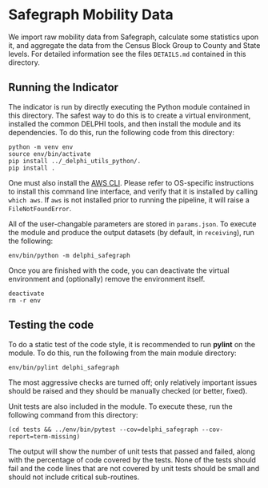 # Safegraph Mobility Data

We import raw mobility data from Safegraph, calculate some statistics upon it,
and aggregate the data from the Census Block Group to County and State levels.
For detailed information see the files `DETAILS.md` contained
in this directory.

## Running the Indicator

The indicator is run by directly executing the Python module contained in this
directory. The safest way to do this is to create a virtual environment,
installed the common DELPHI tools, and then install the module and its
dependencies. To do this, run the following code from this directory:

```
python -m venv env
source env/bin/activate
pip install ../_delphi_utils_python/.
pip install .
```

One must also install the
[AWS CLI](https://docs.aws.amazon.com/cli/latest/userguide/cli-chap-welcome.html).
Please refer to OS-specific instructions to install this command line
interface, and verify that it is installed by calling `which aws`.
If `aws` is not installed prior to running the pipeline, it will raise
a `FileNotFoundError`.

All of the user-changable parameters are stored in `params.json`. To execute
the module and produce the output datasets (by default, in `receiving`), run
the following:

```
env/bin/python -m delphi_safegraph
```

Once you are finished with the code, you can deactivate the virtual environment
and (optionally) remove the environment itself.

```
deactivate
rm -r env
```

## Testing the code

To do a static test of the code style, it is recommended to run **pylint** on
the module. To do this, run the following from the main module directory:

```
env/bin/pylint delphi_safegraph
```

The most aggressive checks are turned off; only relatively important issues
should be raised and they should be manually checked (or better, fixed).

Unit tests are also included in the module. To execute these, run the following
command from this directory:

```
(cd tests && ../env/bin/pytest --cov=delphi_safegraph --cov-report=term-missing)
```

The output will show the number of unit tests that passed and failed, along
with the percentage of code covered by the tests. None of the tests should
fail and the code lines that are not covered by unit tests should be small and
should not include critical sub-routines.
